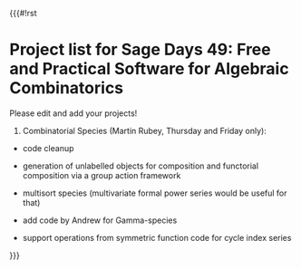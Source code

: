 {{{#!rst

Project list for Sage Days 49: Free and Practical Software for Algebraic Combinatorics
======================================================================================


Please edit and add your projects!

1. Combinatorial Species (Martin Rubey, Thursday and Friday only):

  * code cleanup

  * generation of unlabelled objects for composition and functorial composition via a group action framework

  * multisort species (multivariate formal power series would be useful for that)

  * add code by Andrew for Gamma-species

  * support operations from symmetric function code for cycle index series

}}}
